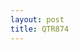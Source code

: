 ```yaml
---
layout: post
title: QTR874
---
```



<div id="map"></div>
<script>
function initMap() {
var map = new google.maps.Map(document.getElementById('map'), {
  zoom: 12,
  center: {lat: 25.2939, lng: 51.6098},
  mapTypeId: 'terrain'
});

var flightPlanCoordinates = [
{lat:25.2939, lng:51.6098},
{lat:25.3048, lng:51.6050},
{lat:25.3242, lng:51.5964},
{lat:25.3342, lng:51.5922},
{lat:25.3625, lng:51.5964},
{lat:25.3736, lng:51.6113},
{lat:25.3755, lng:51.6336},
{lat:25.3516, lng:51.7026},
{lat:25.3441, lng:51.7246},
{lat:25.3366, lng:51.7469},
{lat:25.3293, lng:51.7686},
{lat:25.3218, lng:51.7907},
{lat:25.3143, lng:51.8133},
{lat:25.3071, lng:51.8376},
{lat:25.3010, lng:51.8592},
{lat:25.2812, lng:51.9272},
{lat:25.2656, lng:51.9794},
{lat:25.2293, lng:52.1003},
{lat:25.1911, lng:52.2280},
{lat:25.1719, lng:52.2910},
{lat:25.1011, lng:52.5248},
{lat:25.0420, lng:52.7777},
{lat:24.9889, lng:53.0130},
{lat:24.9533, lng:53.1702},
{lat:24.9334, lng:53.2576},
{lat:24.9153, lng:53.3369},
{lat:24.8968, lng:53.4174},
{lat:24.8780, lng:53.4988},
{lat:24.8569, lng:53.5906},
{lat:24.7960, lng:53.8564},
{lat:24.7820, lng:53.9520},
{lat:24.7771, lng:54.0423},
{lat:24.7794, lng:54.1320},
{lat:24.7900, lng:54.2293},
{lat:24.8030, lng:54.3241},
{lat:24.8148, lng:54.4136},
{lat:24.8264, lng:54.5010},
{lat:24.8385, lng:54.5911},
{lat:24.8513, lng:54.6880},
{lat:24.8630, lng:54.7764},
{lat:24.8878, lng:54.9672},
{lat:24.9001, lng:55.0614},
{lat:24.9241, lng:55.2482},
{lat:24.9356, lng:55.3377},
{lat:24.9492, lng:55.4447},
{lat:24.9599, lng:55.5301},
{lat:24.9830, lng:55.7137},
{lat:25.0061, lng:55.8997},
{lat:25.0299, lng:56.0926},
{lat:25.0526, lng:56.2789},
{lat:25.0204, lng:56.8605},
{lat:24.9849, lng:57.0465},
{lat:24.9440, lng:57.2567},
{lat:24.9265, lng:57.3466},
{lat:24.9068, lng:57.4471},
{lat:24.8893, lng:57.5362},
{lat:24.8535, lng:57.7169},
{lat:24.8116, lng:57.9268},
{lat:24.7790, lng:58.0863},
{lat:24.7524, lng:58.2162},
{lat:24.7254, lng:58.3476},
{lat:24.6942, lng:58.4985},
{lat:24.6675, lng:58.6275},
{lat:24.6425, lng:58.7474},
{lat:24.6205, lng:58.8522},
{lat:23.8887, lng:64.1337},
{lat:23.8780, lng:64.2720},
{lat:23.8678, lng:64.4017},
{lat:23.8589, lng:64.5134},
{lat:23.8495, lng:64.6309},
{lat:23.8400, lng:64.7484},
{lat:23.8331, lng:64.8631},
{lat:23.8344, lng:64.9760},
{lat:23.8348, lng:65.0948},
{lat:23.8352, lng:65.2047},
{lat:23.8358, lng:65.3204},
{lat:23.8362, lng:65.4342},
{lat:23.8365, lng:65.5575},
{lat:23.8367, lng:65.6739},
{lat:23.8369, lng:65.7901},
{lat:23.8369, lng:65.9062},
{lat:23.8369, lng:66.0178},
{lat:23.8368, lng:66.1347},
{lat:23.8366, lng:66.2504},
{lat:23.8363, lng:66.3625},
{lat:23.8359, lng:66.4790},
{lat:23.8355, lng:66.5949},
{lat:23.8349, lng:66.7118},
{lat:23.8343, lng:66.8257},
{lat:23.8338, lng:66.9329},
{lat:23.8428, lng:67.0553},
{lat:23.8618, lng:67.1693},
{lat:23.8807, lng:67.2866},
{lat:23.8984, lng:67.3944},
{lat:23.9182, lng:67.5153},
{lat:23.9373, lng:67.6329},
{lat:23.9557, lng:67.7464},
{lat:23.9741, lng:67.8602},
{lat:23.9931, lng:67.9787},
{lat:24.0111, lng:68.0916},
{lat:24.0292, lng:68.2051},
{lat:24.0477, lng:68.3225},
{lat:24.0663, lng:68.4410},
{lat:24.0843, lng:68.5560},
{lat:24.1027, lng:68.6737},
{lat:24.1146, lng:68.7907},
{lat:24.1110, lng:68.8955},
{lat:24.1069, lng:69.0214},
{lat:24.1027, lng:69.1336},
{lat:24.0980, lng:69.2531},
{lat:24.0934, lng:69.3669},
{lat:24.0886, lng:69.4832},
{lat:24.0837, lng:69.6014},
{lat:24.0789, lng:69.7149},
{lat:24.0738, lng:69.8329},
{lat:24.0663, lng:70.0030},
{lat:24.0608, lng:70.1217},
{lat:24.0555, lng:70.2378},
{lat:24.0501, lng:70.3534},
{lat:24.0448, lng:70.4662},
{lat:24.0392, lng:70.5824},
{lat:24.0336, lng:70.6972},
{lat:24.0285, lng:70.7987},
{lat:24.0241, lng:70.8863},
{lat:24.0197, lng:70.9718},
{lat:24.0153, lng:71.0578},
{lat:24.0110, lng:71.1405},
{lat:24.0032, lng:71.2885},
{lat:23.9970, lng:71.4035},
{lat:23.9923, lng:71.4903},
{lat:23.9506, lng:72.2235},
{lat:23.9453, lng:72.3127},
{lat:23.8761, lng:73.4005},
{lat:23.8313, lng:74.0472},
{lat:23.8174, lng:74.2407},
{lat:23.8113, lng:74.3232},
{lat:23.8050, lng:74.4090},
{lat:23.7985, lng:74.4969},
{lat:23.7922, lng:74.5814},
{lat:23.7793, lng:74.7530},
{lat:23.7726, lng:74.8394},
{lat:23.7661, lng:74.9252},
{lat:23.7594, lng:75.0120},
{lat:23.7528, lng:75.0957},
{lat:23.7460, lng:75.1825},
{lat:23.7325, lng:75.3527},
{lat:23.7257, lng:75.4379},
{lat:23.7185, lng:75.5259},
{lat:23.7115, lng:75.6125},
{lat:23.7047, lng:75.6957},
{lat:23.6920, lng:75.8485},
{lat:23.6735, lng:76.0294},
{lat:23.6545, lng:76.2004},
{lat:23.6459, lng:76.2800},
{lat:23.6359, lng:76.3719},
{lat:23.6266, lng:76.4562},
{lat:23.6171, lng:76.5418},
{lat:23.6079, lng:76.6240},
{lat:23.5989, lng:76.7054},
{lat:23.5797, lng:76.8752},
{lat:23.5493, lng:77.1418},
{lat:23.4980, lng:77.5827},
{lat:23.4878, lng:77.6685},
{lat:23.4778, lng:77.7537},
{lat:23.4674, lng:77.8403},
{lat:23.4573, lng:77.9250},
{lat:23.4472, lng:78.0090},
{lat:23.4267, lng:78.1779},
{lat:23.1308, lng:81.0979},
{lat:23.1205, lng:81.2788},
{lat:23.1157, lng:81.3613},
{lat:23.1109, lng:81.4446},
{lat:23.1060, lng:81.5279},
{lat:23.1011, lng:81.6103},
{lat:23.0923, lng:81.7565},
{lat:23.0874, lng:81.8388},
{lat:23.0831, lng:81.9095},
{lat:23.0719, lng:82.0891},
{lat:23.0668, lng:82.1711},
{lat:23.0601, lng:82.3224},
{lat:23.0567, lng:82.4080},
{lat:23.0530, lng:82.4910},
{lat:23.0455, lng:82.6563},
{lat:23.0417, lng:82.7392},
{lat:23.0379, lng:82.8209},
{lat:23.0341, lng:82.9038},
{lat:23.0301, lng:82.9873},
{lat:23.0262, lng:83.0692},
{lat:23.0221, lng:83.1519},
{lat:23.0181, lng:83.2334},
{lat:23.0140, lng:83.3161},
{lat:23.0099, lng:83.3979},
{lat:23.0058, lng:83.4803},
{lat:23.0016, lng:83.5626},
{lat:22.9976, lng:83.6399},
{lat:22.9889, lng:83.8053},
{lat:22.9844, lng:83.8892},
{lat:22.9801, lng:83.9698},
{lat:22.9758, lng:84.0499},
{lat:22.9057, lng:85.0131},
{lat:22.8885, lng:85.2351},
{lat:22.8758, lng:85.3992},
{lat:22.8694, lng:85.4804},
{lat:22.8631, lng:85.5603},
{lat:22.8565, lng:85.6429},
{lat:22.8434, lng:85.8059},
{lat:22.8303, lng:85.9662},
{lat:22.8234, lng:86.0505},
{lat:22.8169, lng:86.1290},
{lat:22.8101, lng:86.2124},
{lat:22.8049, lng:86.3169},
{lat:22.8011, lng:86.3985},
{lat:22.7966, lng:86.4798},
{lat:22.7829, lng:86.7248},
{lat:22.7782, lng:86.8059},
{lat:22.7735, lng:86.8889},
{lat:22.7688, lng:86.9698},
{lat:22.7646, lng:87.0414},
{lat:22.7592, lng:87.1325},
{lat:22.7492, lng:87.2993},
{lat:22.7443, lng:87.3824},
{lat:22.7392, lng:87.4651},
{lat:22.7343, lng:87.5461},
{lat:22.7291, lng:87.6291},
{lat:22.7239, lng:87.7115},
{lat:22.7187, lng:87.7936},
{lat:22.7135, lng:87.8752},
{lat:22.7029, lng:88.0396},
{lat:22.6977, lng:88.1202},
{lat:22.6921, lng:88.2043},
{lat:22.6867, lng:88.2861},
{lat:22.6813, lng:88.3672},
{lat:22.6742, lng:88.4557},
{lat:22.6560, lng:88.5664},
{lat:22.6429, lng:88.6460},
{lat:22.6250, lng:88.7550},
{lat:22.6094, lng:88.8481},
{lat:22.5961, lng:88.9280},
{lat:22.5822, lng:89.0491},
{lat:22.5645, lng:89.2088},
{lat:22.5542, lng:89.3005},
{lat:22.5455, lng:89.3792},
{lat:22.5363, lng:89.4614},
{lat:22.5271, lng:89.5426},
{lat:22.5086, lng:89.7062},
{lat:22.4992, lng:89.7888},
{lat:22.4898, lng:89.8706},
{lat:22.4807, lng:89.9501},
{lat:22.4716, lng:90.0280},
{lat:22.4326, lng:90.3616},
{lat:22.3998, lng:90.6372},
{lat:22.3901, lng:90.7183},
{lat:22.3807, lng:90.7960},
{lat:22.3707, lng:90.8783},
{lat:22.3601, lng:90.9660},
{lat:22.3501, lng:91.0472},
{lat:22.3403, lng:91.1276},
{lat:22.3304, lng:91.2081},
{lat:22.3202, lng:91.2902},
{lat:22.3104, lng:91.3688},
{lat:22.2921, lng:91.5272},
{lat:22.2732, lng:91.6928},
{lat:22.2662, lng:91.8596},
{lat:22.2867, lng:92.0330},
{lat:22.2978, lng:92.1155},
{lat:22.3287, lng:92.3409},
{lat:22.3386, lng:92.4132},
{lat:22.3505, lng:92.5010},
{lat:22.3613, lng:92.5803},
{lat:22.3730, lng:92.6671},
{lat:22.3951, lng:92.8312},
{lat:22.4377, lng:93.1495},
{lat:22.4760, lng:93.4397},
{lat:22.5651, lng:94.1314},
{lat:22.5961, lng:94.3786},
{lat:23.4270, lng:99.2085},
{lat:23.8300, lng:100.1005},
{lat:23.9758, lng:100.3839},
{lat:24.0159, lng:100.4624},
{lat:24.3566, lng:101.1407},
{lat:24.5607, lng:101.9420},
{lat:24.5581, lng:102.0293},
{lat:24.5553, lng:102.1162},
{lat:24.5525, lng:102.1996},
{lat:24.5456, lng:102.3920},
{lat:24.5426, lng:102.4790},
{lat:24.5393, lng:102.5666},
{lat:24.5361, lng:102.6524},
{lat:24.5329, lng:102.7376},
{lat:24.5261, lng:102.9134},
{lat:24.5227, lng:103.0004},
{lat:24.5193, lng:103.0852},
{lat:24.5152, lng:103.1863},
{lat:24.5115, lng:103.2746},
{lat:24.5078, lng:103.3616},
{lat:24.5038, lng:103.4576},
{lat:24.4966, lng:103.6210},
{lat:24.4912, lng:103.7106},
{lat:24.4653, lng:103.8586},
{lat:24.4434, lng:103.9606},
{lat:24.3984, lng:104.1723},
{lat:24.3589, lng:104.3553},
{lat:24.3256, lng:104.5087},
{lat:24.2833, lng:104.7027},
{lat:24.2476, lng:104.8655},
{lat:24.2276, lng:104.9558},
{lat:24.0935, lng:105.5300},
{lat:24.0531, lng:105.6954},
{lat:24.0278, lng:105.8067},
{lat:23.9840, lng:106.0069},
{lat:23.9472, lng:106.1707},
{lat:23.9286, lng:106.2535},
{lat:23.9109, lng:106.3318},
{lat:23.8915, lng:106.4176},
{lat:23.8728, lng:106.4995},
{lat:23.8505, lng:106.6044},
{lat:23.8394, lng:106.6974},
{lat:23.8349, lng:106.8072},
{lat:23.8233, lng:107.0651},
{lat:23.8195, lng:107.1523},
{lat:23.8157, lng:107.2374},
{lat:23.8117, lng:107.3233},
{lat:23.8078, lng:107.4101},
{lat:23.7938, lng:107.7040},
{lat:23.7898, lng:107.7886},
{lat:23.7857, lng:107.8735},
{lat:23.7772, lng:108.0427},
{lat:23.7734, lng:108.1192},
{lat:23.7557, lng:108.4340},
{lat:23.7509, lng:108.5175},
{lat:23.7462, lng:108.5969},
{lat:23.7291, lng:108.8834},
{lat:23.7077, lng:109.1647},
{lat:23.6710, lng:109.3478},
{lat:23.6099, lng:109.6488},
{lat:23.5362, lng:110.0066},
{lat:23.5526, lng:110.8012},
{lat:23.5974, lng:110.9415},
{lat:23.6274, lng:111.0990},
{lat:23.5953, lng:111.4154},
{lat:23.5618, lng:111.7397},
{lat:23.2659, lng:112.2436},
//{lat:23.4786, lng:112.5237},
{lat:23.2319, lng:112.2856},
{lat:23.1972, lng:112.3288},
{lat:23.1354, lng:112.4056},
{lat:23.0859, lng:112.4671},
{lat:23.0708, lng:112.4977},
{lat:23.0655, lng:112.5340},
{lat:23.0595, lng:112.5895},
{lat:23.0538, lng:112.6429},
{lat:23.0472, lng:112.7049},
{lat:23.0422, lng:112.7485},
{lat:23.0255, lng:112.7811},
{lat:22.9836, lng:112.8280},
{lat:22.8479, lng:112.9721},
{lat:22.8376, lng:112.9827},
{lat:22.8221, lng:112.9985},
{lat:22.7890, lng:113.0395},
{lat:22.7907, lng:113.0867},
{lat:22.8216, lng:113.1367},
{lat:22.8358, lng:113.1517},
{lat:22.8465, lng:113.1625},
{lat:22.8591, lng:113.1699},
{lat:22.9356, lng:113.1910},
{lat:22.9529, lng:113.1955},
{lat:22.9702, lng:113.2002},
{lat:22.9868, lng:113.2048},
{lat:23.0234, lng:113.2145},
{lat:23.0718, lng:113.2275},
{lat:23.0897, lng:113.2323},
{lat:23.1070, lng:113.2368},
{lat:23.1241, lng:113.2415},
{lat:23.1551, lng:113.2499},
{lat:23.1715, lng:113.2543},
{lat:23.1919, lng:113.2598},
{lat:23.2033, lng:113.2629},
{lat:23.2289, lng:113.2698},
{lat:23.2537, lng:113.2765},
{lat:23.2933, lng:113.2871},
{lat:23.3125, lng:113.2923},
{lat:23.3480, lng:113.3019},
{lat:23.3696, lng:113.3077}];
        var flightPath = new google.maps.Polyline({
          path: flightPlanCoordinates,
          geodesic: true,
          strokeColor: '#FF0000',
          strokeOpacity: 1.0,
          strokeWeight: 2
        });

        flightPath.setMap(map);
      }
    </script>
    <script async defer
    src="https://maps.googleapis.com/maps/api/js?key=&callback=initMap">
    </script>
